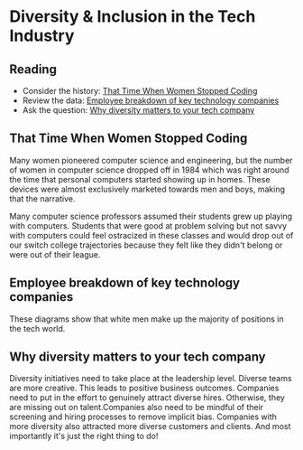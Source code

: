 # Diversity & Inclusion in the Tech Industry

## Reading

* Consider the history: [That Time When Women Stopped Coding](https://www.npr.org/sections/money/2014/10/21/357629765/when-women-stopped-coding)
* Review the data: [Employee breakdown of key technology companies](https://informationisbeautiful.net/visualizations/diversity-in-tech/)
* Ask the question: [Why diversity matters to your tech company](https://www.usatoday.com/story/tech/columnist/2015/07/21/why-diversity-matters-your-tech-company/30419871/)

## That Time When Women Stopped Coding

Many women pioneered computer science and engineering, but the number of women in computer science dropped off in 1984 which was right around the time that personal computers started showing up in homes. These devices were almost exclusively marketed towards men and boys, making that the narrative.

Many computer science professors assumed their students grew up playing with computers. Students that were good at problem solving but not savvy with computers could feel ostracized in these classes and would drop out of our switch college trajectories because they felt like they didn't belong or were out of their league.


## Employee breakdown of key technology companies

These diagrams show that white men make up the majority of positions in the tech world. 

## Why diversity matters to your tech company

Diversity initiatives need to take place at the leadership level. Diverse teams are more creative. This leads to positive business outcomes. Companies need to put in the effort to genuinely attract diverse hires. Otherwise, they are missing out on talent.Companies also need to be mindful of their screening and hiring processes to remove implicit bias. Companies with more diversity also attracted more diverse customers and clients. And most importantly it's just the right thing to do!